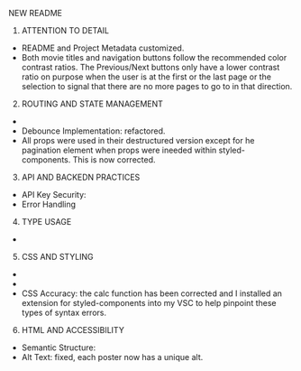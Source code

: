 NEW README

1. ATTENTION TO DETAIL

- README and Project Metadata customized.
- Both movie titles and navigation buttons follow the recommended color contrast ratios. The Previous/Next buttons only have a lower contrast ratio on purpose when the user is at the first or the last page or the selection to signal that there are no more pages to go to in that direction.

2. ROUTING AND STATE MANAGEMENT

-
- Debounce Implementation: refactored.
- All props were used in their destructured version except for he pagination element when props were ineeded within styled-components. This is now corrected.

3. API AND BACKEDN PRACTICES

- API Key Security:
- Error Handling

4. TYPE USAGE

-

5. CSS AND STYLING

-
-
- CSS Accuracy: the calc function has been corrected and I installed an extension for styled-components into my VSC to help pinpoint these types of syntax errors.

6. HTML AND ACCESSIBILITY

- Semantic Structure:
- Alt Text: fixed, each poster now has a unique alt.
